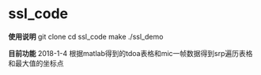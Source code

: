 # ssl_code

**使用说明**
git clone
cd ssl_code 
make
./ssl_demo

**目前功能**
2018-1-4
根据matlab得到的tdoa表格和mic一帧数据得到srp遍历表格和最大值的坐标点

